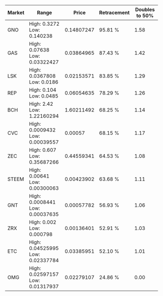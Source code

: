 | Market | Range | Price| Retracement | Doubles to 50% |
| --- | --- | --- | --- | --- |
| GNO | High: 0.3272<br />Low: 0.140238 | 0.14807247 | 95.81 % | 1.58 |
| GAS | High: 0.07638<br />Low: 0.03322427 | 0.03864965 | 87.43 % | 1.42 |
| LSK | High: 0.0367808<br />Low: 0.0186 | 0.02153571 | 83.85 % | 1.29 |
| REP | High: 0.104<br />Low: 0.0485 | 0.06054635 | 78.29 % | 1.26 |
| BCH | High: 2.42<br />Low: 1.22160294 | 1.60211492 | 68.25 % | 1.14 |
| CVC | High: 0.0009432<br />Low: 0.00039557 | 0.00057 | 68.15 % | 1.17 |
| ZEC | High: 0.607<br />Low: 0.35687266 | 0.44559341 | 64.53 % | 1.08 |
| STEEM | High: 0.00641<br />Low: 0.00300063 | 0.00423902 | 63.68 % | 1.11 |
| GNT | High: 0.0008441<br />Low: 0.00037635 | 0.00057782 | 56.93 % | 1.06 |
| ZRX | High: 0.002<br />Low: 0.000798 | 0.00136401 | 52.91 % | 1.03 |
| ETC | High: 0.04525995<br />Low: 0.02337784 | 0.03385951 | 52.10 % | 1.01 |
| OMG | High: 0.02597157<br />Low: 0.01317937 | 0.02279107 | 24.86 % | 0.00 |
